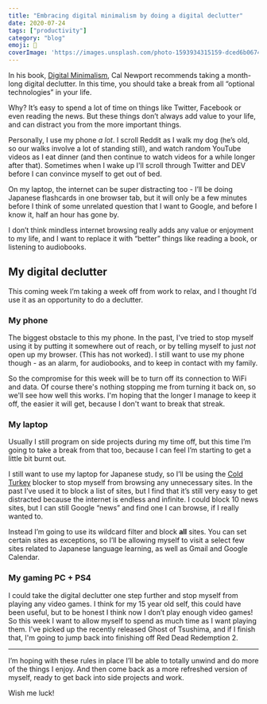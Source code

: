 ```yaml
---
title: "Embracing digital minimalism by doing a digital declutter"
date: 2020-07-24
tags: ["productivity"]
category: "blog"
emoji: 🧹
coverImage: 'https://images.unsplash.com/photo-1593934315159-dced6b067412?ixlib=rb-1.2.1&ixid=eyJhcHBfaWQiOjEyMDd9&auto=format&fit=crop&w=1803&q=80'
--- 
```


In his book, [Digital Minimalism](https://www.calnewport.com/books/digital-minimalism/), Cal Newport recommends taking a month-long digital declutter. In this time, you should take a break from all “optional technologies” in your life. 

Why? It’s easy to spend a lot of time on things like Twitter, Facebook or even reading the news. But these things don’t always add value to your life, and can distract you from the more important things.

Personally, I use my phone _a lot_. I scroll Reddit as I walk my dog (he’s old, so our walks involve a lot of standing still), and watch random YouTube videos as I eat dinner (and then continue to watch videos for a while longer after that). Sometimes when I wake up I'll scroll through Twitter and DEV before I can convince myself to get out of bed.

On my laptop, the internet can be super distracting too - I’ll be doing Japanese flashcards in one browser tab, but it will only be a few minutes before I think of some unrelated question that I want to Google, and before I know it, half an hour has gone by.

I don’t think mindless internet browsing really adds any value or enjoyment to my life, and I want to replace it with “better” things like reading a book, or listening to audiobooks. 

## My digital declutter

This coming week I’m taking a week off from work to relax, and I thought I’d use it as an opportunity to do a declutter.

### My phone

The biggest obstacle to this my phone. In the past, I've tried to stop myself using it by putting it somewhere out of reach, or by telling myself to just _not_ open up my browser. (This has not worked). I still want to use my phone though - as an alarm, for audiobooks, and to keep in contact with my family. 

So the compromise for this week will be to turn off its connection to WiFi and data. Of course there's nothing stopping me from turning it back on, so we'll see how well this works. I'm hoping that the longer I manage to keep it off, the easier it will get, because I don't want to break that streak.

### My laptop 

Usually I still program on side projects during my time off, but this time I’m going to take a break from that too, because I can feel I’m starting to get a little bit burnt out. 

I still want to use my laptop for Japanese study, so I’ll be using the [Cold Turkey](https://getcoldturkey.com/) blocker to stop myself from browsing any unnecessary sites. In the past I’ve used it to block a list of sites, but I find that it’s still very easy to get distracted because the internet is endless and infinite. I could block 10 news sites, but I can still Google “news” and find one I can browse, if I really wanted to.

Instead I’m going to use its wildcard filter and block **all** sites. You can set certain sites as exceptions, so I’ll be allowing myself to visit a select few sites related to Japanese language learning, as well as Gmail and Google Calendar.

### My gaming PC + PS4

I could take the digital declutter one step further and stop myself from playing any video games. I think for my 15 year old self, this could have been useful, but to be honest I think now I don’t play enough video games! So this week I want to allow myself to spend as much time as I want playing them. I've picked up the recently released Ghost of Tsushima, and if I finish that, I'm going to jump back into finishing off Red Dead Redemption 2.

---- 

I’m hoping with these rules in place I’ll be able to totally unwind and do more of the things I enjoy. And then come back as a more refreshed version of myself, ready to get back into side projects and work.

Wish me luck!
